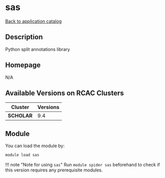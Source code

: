 # sas

[Back to application catalog](../app_catalog.md)

## Description

Python split annotations library

## Homepage

N/A

## Available Versions on RCAC Clusters

|Cluster|Versions|
|---|---|
**SCHOLAR**|9.4

## Module

You can load the module by:

```bash
module load sas
```

!!! note "Note for using `sas`"
    Run `module spider sas` beforehand to check if this version requires any prerequisite modules.
